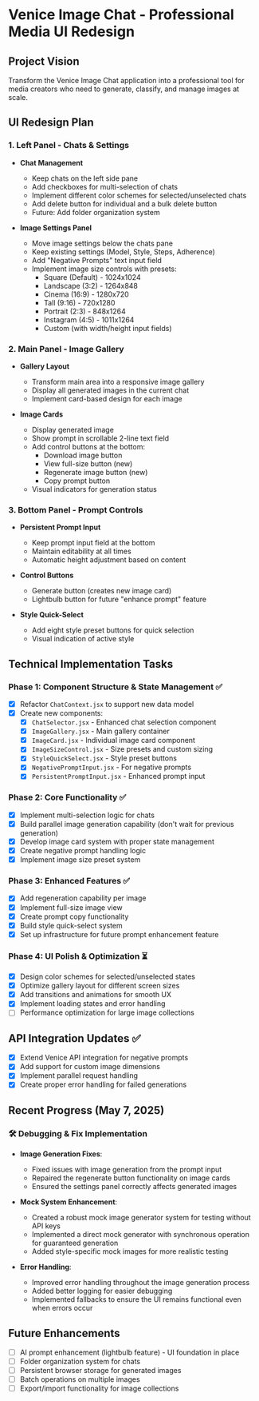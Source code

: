 # Venice Image Chat - Professional Media UI Redesign

## Project Vision

Transform the Venice Image Chat application into a professional tool for media creators who need to generate, classify, and manage images at scale.

## UI Redesign Plan

### 1. Left Panel - Chats & Settings

- **Chat Management**
  - Keep chats on the left side pane
  - Add checkboxes for multi-selection of chats
  - Implement different color schemes for selected/unselected chats
  - Add delete button for individual and a bulk delete button
  - Future: Add folder organization system

- **Image Settings Panel**
  - Move image settings below the chats pane
  - Keep existing settings (Model, Style, Steps, Adherence)
  - Add "Negative Prompts" text input field
  - Implement image size controls with presets:
    - Square (Default) - 1024x1024
    - Landscape (3:2) - 1264x848
    - Cinema (16:9) - 1280x720
    - Tall (9:16) - 720x1280
    - Portrait (2:3) - 848x1264
    - Instagram (4:5) - 1011x1264
    - Custom (with width/height input fields)

### 2. Main Panel - Image Gallery

- **Gallery Layout**
  - Transform main area into a responsive image gallery
  - Display all generated images in the current chat
  - Implement card-based design for each image

- **Image Cards**
  - Display generated image
  - Show prompt in scrollable 2-line text field
  - Add control buttons at the bottom:
    - Download image button
    - View full-size button (new)
    - Regenerate image button (new)
    - Copy prompt button
  - Visual indicators for generation status

### 3. Bottom Panel - Prompt Controls

- **Persistent Prompt Input**
  - Keep prompt input field at the bottom
  - Maintain editability at all times
  - Automatic height adjustment based on content

- **Control Buttons**
  - Generate button (creates new image card)
  - Lightbulb button for future "enhance prompt" feature

- **Style Quick-Select**
  - Add eight style preset buttons for quick selection
  - Visual indication of active style

## Technical Implementation Tasks

### Phase 1: Component Structure & State Management ✅

- [x] Refactor `ChatContext.jsx` to support new data model
- [x] Create new components:
  - [x] `ChatSelector.jsx` - Enhanced chat selection component
  - [x] `ImageGallery.jsx` - Main gallery container
  - [x] `ImageCard.jsx` - Individual image card component
  - [x] `ImageSizeControl.jsx` - Size presets and custom sizing
  - [x] `StyleQuickSelect.jsx` - Style preset buttons
  - [x] `NegativePromptInput.jsx` - For negative prompts
  - [x] `PersistentPromptInput.jsx` - Enhanced prompt input

### Phase 2: Core Functionality ✅

- [x] Implement multi-selection logic for chats
- [x] Build parallel image generation capability (don't wait for previous generation)
- [x] Develop image card system with proper state management
- [x] Create negative prompt handling logic
- [x] Implement image size preset system

### Phase 3: Enhanced Features ✅

- [x] Add regeneration capability per image
- [x] Implement full-size image view
- [x] Create prompt copy functionality
- [x] Build style quick-select system
- [x] Set up infrastructure for future prompt enhancement feature

### Phase 4: UI Polish & Optimization ⏳

- [x] Design color schemes for selected/unselected states
- [x] Optimize gallery layout for different screen sizes
- [x] Add transitions and animations for smooth UX
- [x] Implement loading states and error handling
- [ ] Performance optimization for large image collections

## API Integration Updates ✅

- [x] Extend Venice API integration for negative prompts
- [x] Add support for custom image dimensions
- [x] Implement parallel request handling
- [x] Create proper error handling for failed generations

## Recent Progress (May 7, 2025)

### 🛠️ Debugging & Fix Implementation

- **Image Generation Fixes**:
  - Fixed issues with image generation from the prompt input
  - Repaired the regenerate button functionality on image cards
  - Ensured the settings panel correctly affects generated images

- **Mock System Enhancement**:
  - Created a robust mock image generator system for testing without API keys
  - Implemented a direct mock generator with synchronous operation for guaranteed generation
  - Added style-specific mock images for more realistic testing

- **Error Handling**:
  - Improved error handling throughout the image generation process
  - Added better logging for easier debugging
  - Implemented fallbacks to ensure the UI remains functional even when errors occur

## Future Enhancements

- [ ] AI prompt enhancement (lightbulb feature) - UI foundation in place
- [ ] Folder organization system for chats
- [ ] Persistent browser storage for generated images
- [ ] Batch operations on multiple images
- [ ] Export/import functionality for image collections